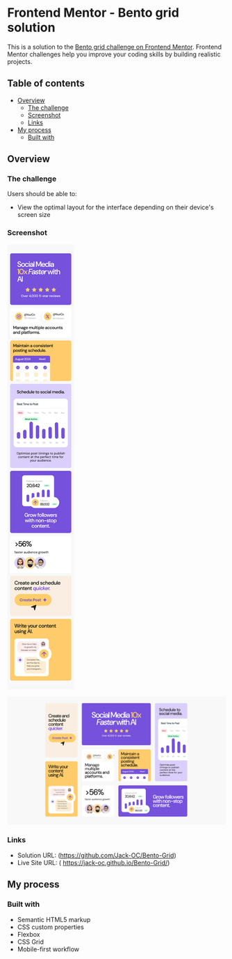 # Frontend Mentor - Bento grid solution

This is a solution to the [Bento grid challenge on Frontend Mentor](https://www.frontendmentor.io/challenges/bento-grid-RMydElrlOj). Frontend Mentor challenges help you improve your coding skills by building realistic projects. 

## Table of contents

- [Overview](#overview)
  - [The challenge](#the-challenge)
  - [Screenshot](#screenshot)
  - [Links](#links)
- [My process](#my-process)
  - [Built with](#built-with)


## Overview

### The challenge

Users should be able to:

- View the optimal layout for the interface depending on their device's screen size

### Screenshot

![Mobile-View](./screenshots/Mobile-View.png)

![Desktop-View](./screenshots/Desktop-View.png)

### Links

- Solution URL: (https://github.com/Jack-OC/Bento-Grid)
- Live Site URL: ( https://jack-oc.github.io/Bento-Grid/)

## My process

### Built with

- Semantic HTML5 markup
- CSS custom properties
- Flexbox
- CSS Grid
- Mobile-first workflow

